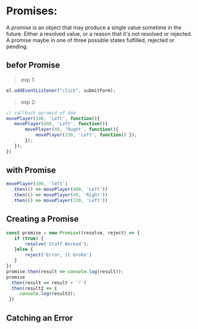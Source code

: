 # Promises:
A promise is an object that may produce a single value sometime in the future. Either a resolved value, or a reason that it's not resolved or rejected. A promise maybe in one of three possible states fulfilled, rejected or pending.
## befor Promise
> exp 1:
 ```js
el.addEventListener("click", submitForm);
```
> exp 2:
 ```js
// callback pyramid of dom
movePlayer(100, 'Left', function(){
    movePlayer(400, 'Left', function(){
        movePlayer(40, 'Rught', function(){
            movePlayer(330, 'Left', function() });
        });
    });
})
```
## with Promise
 ```js
movePlayer(100, 'left')
   .then(() => movePlayer(400, 'Left'))
   .then(() => movePlayer(40, 'Right'))
   .then(() => movePlayer(330, 'Left'))
```
## Creating a Promise
 ```js
const promise = new Promise((resolve, reject) => {
    if (true) {
        resolve('Stuff Worked');
    }else {
        reject('Error, it broke')
    }
})
promise.then(result => console.log(result));
promise
  .then(result => result + '!')
  .then(result2 => {
      console.log(result2);
  })
```
## Catching an Error
